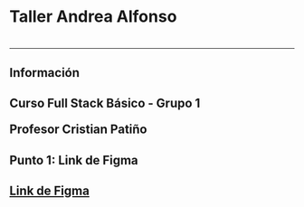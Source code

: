 <h1>Taller Andrea Alfonso<h1>
<hr>

<h2>Información<h2>
<p>Curso Full Stack Básico - Grupo 1<p>
<p>Profesor Cristian Patiño<p>

<h2>Punto 1: Link de Figma<h2>
<a href="https://www.figma.com/file/o4mQkKYlENeT0HJul3AJWy/Andrea-Alfonso---FIGMA-Excercise?type=design&node-id=8-364&t=sRIz7h5jB9mAqekC-4">Link de Figma</a>